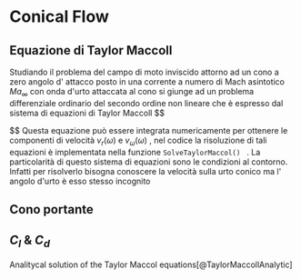 # Conical Flow

## Equazione di Taylor Maccoll

Studiando il problema del campo di moto inviscido attorno ad un cono a zero angolo d' attacco posto in una corrente a numero di Mach asintotico $Ma_{\infty}$  con onda d'urto attaccata al cono si giunge ad un problema differenziale ordinario del secondo ordine non lineare che è espresso dal  sistema di equazioni di Taylor Maccoll
$$

$$
Questa equazione può essere integrata numericamente per ottenere le componenti di velocità $v_r (\omega)$ e $v_\omega (\omega)$ ,  nel codice la risoluzione di tali equazioni è implementata nella funzione `SolveTaylorMaccol() ` . La particolarità di questo sistema di equazioni sono le condizioni al contorno. Infatti per risolverlo bisogna conoscere la velocità sulla urto conico ma l' angolo d'urto è esso stesso incognito

##  Cono portante

## $C_l$ & $C_d$


 Analitycal solution of the Taylor Maccol equations[@TaylorMaccollAnalytic]

